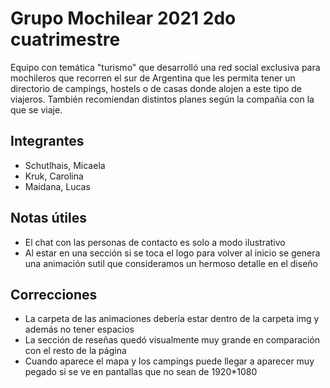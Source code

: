 # Grupo Mochilear 2021 2do cuatrimestre
Equipo con temática "turismo" que desarrolló una red social exclusiva para mochileros que recorren el sur de Argentina que les permita tener un directorio de campings, hostels o de casas donde alojen a este tipo de viajeros. También recomiendan distintos planes según la compañia con la que se viaje.
## Integrantes
* Schutlhais, Micaela
* Kruk, Carolina
* Maidana, Lucas
## Notas útiles
* El chat con las personas de contacto es solo a modo ilustrativo
* Al estar en una sección si se toca el logo para volver al inicio se genera una animación sutil que consideramos un hermoso detalle en el diseño
## Correcciones
* La carpeta de las animaciones debería estar dentro de la carpeta img y además no tener espacios
* La sección de reseñas quedó visualmente muy grande en comparación con el resto de la página
* Cuando aparece el mapa y los campings puede llegar a aparecer muy pegado si se ve en pantallas que no sean de 1920*1080

